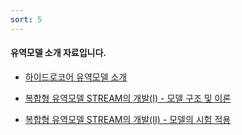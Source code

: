 ```yaml
---
sort: 5
---
```


#### 유역모델 소개 자료입니다.


- [하이드로코어 유역모델 소개](./files/HydroCore_WatershedModels.pdf)

- [복합형 유역모델 STREAM의 개발(I) - 모델 구조 및 이론](./files/STREAM_Structures_Theories.pdf)

- [복합형 유역모델 STREAM의 개발(II) - 모델의 시험 적용](./files/STREAM_Application.pdf)


